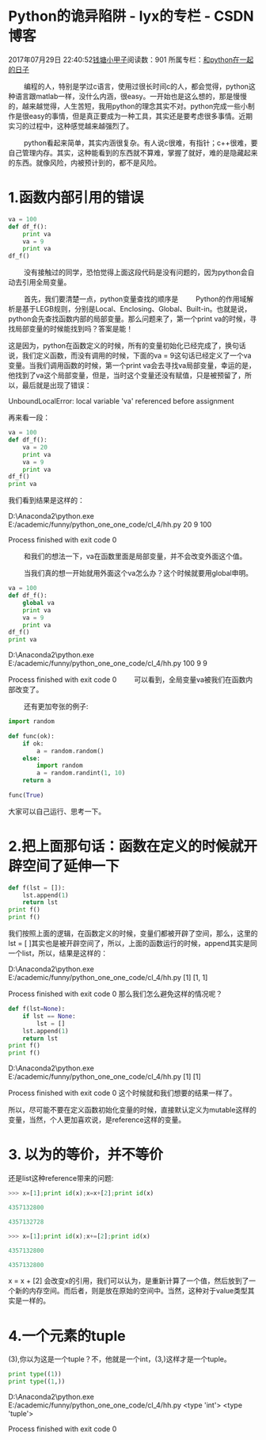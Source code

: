 # Python的诡异陷阱 - lyx的专栏 - CSDN博客





2017年07月29日 22:40:52[钱塘小甲子](https://me.csdn.net/qtlyx)阅读数：901
所属专栏：[和python在一起的日子](https://blog.csdn.net/column/details/16842.html)









        编程的人，特别是学过c语言，使用过很长时间c的人，都会觉得，python这种语言跟matlab一样，没什么内涵，很easy。一开始也是这么想的，那是慢慢的，越来越觉得，人生苦短，我用python的理念其实不对。python完成一些小制作是很easy的事情，但是真正要成为一种工具，其实还是要考虑很多事情。近期实习的过程中，这种感觉越来越强烈了。

        python看起来简单，其实内涵很复杂。有人说c很难，有指针；c++很难，要自己管理内存。其实，这种能看到的东西就不算难，掌握了就好，难的是隐藏起来的东西。就像风险，内被预计到的，都不是风险。

# 1.函数内部引用的错误



```python
va = 100
def df_f():
    print va
    va = 9
    print va
df_f()
```
        没有接触过的同学，恐怕觉得上面这段代码是没有问题的，因为python会自动去引用全局变量。


        首先，我们要清楚一点，python变量查找的顺序是
        Python的作用域解析是基于LEGB规则，分别是Local、Enclosing、Global、Built-in。也就是说，python会先查找函数内部的局部变量。那么问题来了，第一个print va的时候，寻找局部变量的时候能找到吗？答案是能！


这是因为，python在函数定义的时候，所有的变量初始化已经完成了，换句话说，我们定义函数，而没有调用的时候，下面的va = 9这句话已经定义了一个va变量。当我们调用函数的时候，第一个print va会去寻找va局部变量，幸运的是，他找到了va这个局部变量，但是，当时这个变量还没有赋值，只是被预留了，所以，最后就是出现了错误：

UnboundLocalError: local variable 'va' referenced before assignment


再来看一段：



```python
va = 100
def df_f():
    va = 20
    print va
    va = 9
    print va
df_f()
print va
```



我们看到结果是这样的：

D:\Anaconda2\python.exe E:/academic/funny/python_one_one_code/cl_4/hh.py
20
9
100


Process finished with exit code 0





        和我们的想法一下，va在函数里面是局部变量，并不会改变外面这个值。

        当我们真的想一开始就用外面这个va怎么办？这个时候就要用global申明。



```python
va = 100
def df_f():
    global va
    print va
    va = 9
    print va
df_f()
print va
```
D:\Anaconda2\python.exe E:/academic/funny/python_one_one_code/cl_4/hh.py
100
9
9


Process finished with exit code 0
        可以看到，全局变量va被我们在函数内部改变了。


        还有更加夸张的例子:



```python
import random
 
def func(ok):
    if ok:
        a = random.random()
    else:
        import random
        a = random.randint(1, 10)
    return a
 
func(True)
```
大家可以自己运行、思考一下。





# 2.把上面那句话：函数在定义的时候就开辟空间了延伸一下



```python
def f(lst = []):
    lst.append(1)
    return lst
print f()
print f()
```
我们按照上面的逻辑，在函数定义的时候，变量们都被开辟了空间，那么，这里的lst = [ ]其实也是被开辟空间了，所以，上面的函数运行的时候，append其实是同一个list，所以，结果是这样的：


D:\Anaconda2\python.exe E:/academic/funny/python_one_one_code/cl_4/hh.py
[1]
[1, 1]


Process finished with exit code 0
那么我们怎么避免这样的情况呢？



```python
def f(lst=None):
    if lst == None:
        lst = []
    lst.append(1)
    return lst
print f()
print f()
```
D:\Anaconda2\python.exe E:/academic/funny/python_one_one_code/cl_4/hh.py
[1]
[1]


Process finished with exit code 0
这个时候就和我们想要的结果一样了。


所以，尽可能不要在定义函数初始化变量的时候，直接默认定义为mutable这样的变量，当然，个人更加喜欢说，是reference这样的变量。

# 3. 以为的等价，并不等价

还是list这种reference带来的问题:



```python
>>> x=[1];print id(x);x=x+[2];print id(x)

4357132800

4357132728

>>> x=[1];print id(x);x+=[2];print id(x)

4357132800

4357132800
```
x = x + [2] 会改变x的引用，我们可以认为，是重新计算了一个值，然后放到了一个新的内存空间。而后者，则是放在原始的空间中。当然，这种对于value类型其实是一样的。


# 4.一个元素的tuple

(3),你以为这是一个tuple？不，他就是一个int，(3,)这样才是一个tuple。



```python
print type((1))
print type((1,))
```
D:\Anaconda2\python.exe E:/academic/funny/python_one_one_code/cl_4/hh.py
<type 'int'>
<type 'tuple'>


Process finished with exit code 0














